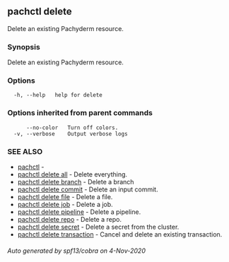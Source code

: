 ## pachctl delete

Delete an existing Pachyderm resource.

### Synopsis

Delete an existing Pachyderm resource.

### Options

```
  -h, --help   help for delete
```

### Options inherited from parent commands

```
      --no-color   Turn off colors.
  -v, --verbose    Output verbose logs
```

### SEE ALSO

* [pachctl](pachctl.md)	 - 
* [pachctl delete all](pachctl_delete_all.md)	 - Delete everything.
* [pachctl delete branch](pachctl_delete_branch.md)	 - Delete a branch
* [pachctl delete commit](pachctl_delete_commit.md)	 - Delete an input commit.
* [pachctl delete file](pachctl_delete_file.md)	 - Delete a file.
* [pachctl delete job](pachctl_delete_job.md)	 - Delete a job.
* [pachctl delete pipeline](pachctl_delete_pipeline.md)	 - Delete a pipeline.
* [pachctl delete repo](pachctl_delete_repo.md)	 - Delete a repo.
* [pachctl delete secret](pachctl_delete_secret.md)	 - Delete a secret from the cluster.
* [pachctl delete transaction](pachctl_delete_transaction.md)	 - Cancel and delete an existing transaction.

###### Auto generated by spf13/cobra on 4-Nov-2020
